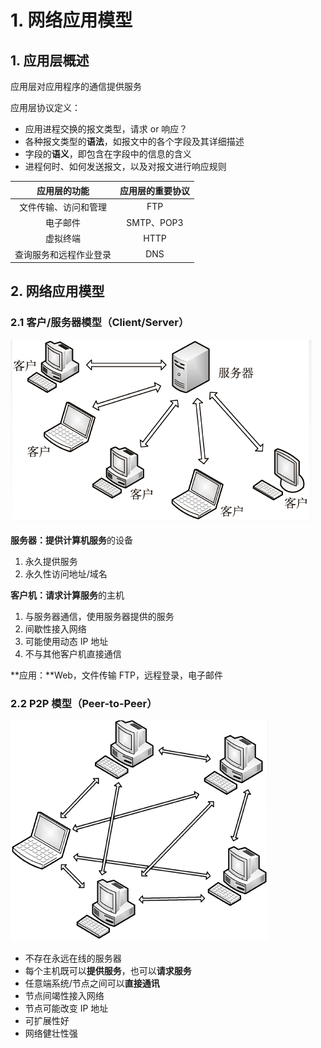 # 1. 网络应用模型

## 1. 应用层概述

应用层对应用程序的通信提供服务

应用层协议定义：

* 应用进程交换的报文类型，请求 or 响应？
* 各种报文类型的**语法**，如报文中的各个字段及其详细描述
* 字段的**语义**，即包含在字段中的信息的含义
* 进程何时、如何发送报文，以及对报文进行响应规则

| 应用层的**功能** | 应用层的重要**协议** |
| :---: | :---: |
| 文件传输、访问和管理 | FTP |
| 电子邮件 | SMTP、POP3 |
| 虚拟终端 | HTTP |
| 查询服务和远程作业登录 | DNS |

## 2. 网络应用模型

### 2.1 客户/服务器模型（Client/Server）

![](../.gitbook/assets/image%20%28219%29.png)

**服务器：提供计算机服务**的设备

1. 永久提供服务
2. 永久性访问地址/域名

**客户机：请求计算服务**的主机

1. 与服务器通信，使用服务器提供的服务
2. 间歇性接入网络
3. 可能使用动态 IP 地址
4. 不与其他客户机直接通信

**应用：**Web，文件传输 FTP，远程登录，电子邮件

### 2.2 P2P 模型（Peer-to-Peer）

![](../.gitbook/assets/image%20%28202%29.png)

* 不存在永远在线的服务器
* 每个主机既可以**提供服务**，也可以**请求服务**
* 任意端系统/节点之间可以**直接通讯**
* 节点间竭性接入网络
* 节点可能改变 IP 地址
* 可扩展性好
* 网络健壮性强

